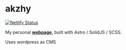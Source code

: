 # akzhy

[![Netlify Status](https://api.netlify.com/api/v1/badges/b6f5f3e4-94ef-46f6-865c-886e7eb2f380/deploy-status)](https://app.netlify.com/sites/friendly-turing-549591/deploys)

My personal **[webpage](https://akzhy.com)**, built with Astro / SolidJS / SCSS.

Uses wordpress as CMS